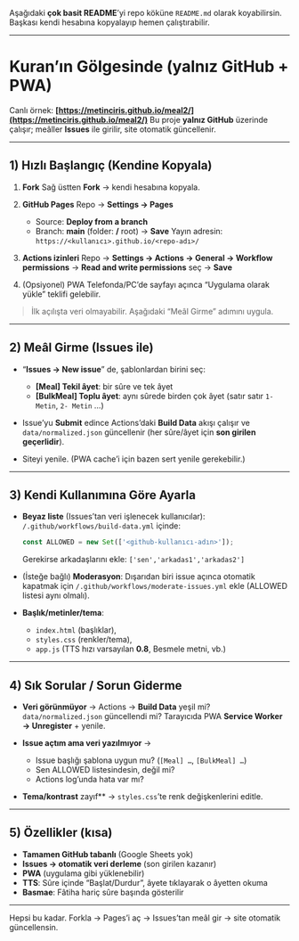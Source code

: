 Aşağıdaki **çok basit README**’yi repo köküne `README.md` olarak koyabilirsin. Başkası kendi hesabına kopyalayıp hemen çalıştırabilir.

---

# Kuran’ın Gölgesinde (yalnız GitHub + PWA)

Canlı örnek: **[https://metinciris.github.io/meal2/](https://metinciris.github.io/meal2/)**
Bu proje **yalnız GitHub** üzerinde çalışır; meâller **Issues** ile girilir, site otomatik güncellenir.

---

## 1) Hızlı Başlangıç (Kendine Kopyala)

1. **Fork**
   Sağ üstten **Fork** → kendi hesabına kopyala.

2. **GitHub Pages**
   Repo → **Settings → Pages**

   * Source: **Deploy from a branch**
   * Branch: **main** (folder: **/** root) → **Save**
     Yayın adresin: `https://<kullanıcı>.github.io/<repo-adı>/`

3. **Actions izinleri**
   Repo → **Settings → Actions → General → Workflow permissions**
   → **Read and write permissions** seç → **Save**

4. (Opsiyonel) PWA
   Telefonda/PC’de sayfayı açınca “Uygulama olarak yükle” teklifi gelebilir.

> İlk açılışta veri olmayabilir. Aşağıdaki “Meâl Girme” adımını uygula.

---

## 2) Meâl Girme (Issues ile)

* “**Issues → New issue**” de, şablonlardan birini seç:

  * **[Meal] Tekil âyet**: bir sûre ve tek âyet
  * **[BulkMeal] Toplu âyet**: aynı sûrede birden çok âyet (satır satır `1- Metin`, `2- Metin` …)

* Issue’yu **Submit** edince Actions’daki **Build Data** akışı çalışır ve
  `data/normalized.json` güncellenir (her sûre/âyet için **son girilen geçerlidir**).

* Siteyi yenile. (PWA cache’i için bazen sert yenile gerekebilir.)

---

## 3) Kendi Kullanımına Göre Ayarla

* **Beyaz liste** (Issues’tan veri işlenecek kullanıcılar):
  `/.github/workflows/build-data.yml` içinde:

  ```js
  const ALLOWED = new Set(['<github-kullanıcı-adın>']);
  ```

  Gerekirse arkadaşlarını ekle: `['sen','arkadas1','arkadas2']`

* (İsteğe bağlı) **Moderasyon**:
  Dışarıdan biri issue açınca otomatik kapatmak için
  `/.github/workflows/moderate-issues.yml` ekle (ALLOWED listesi aynı olmalı).

* **Başlık/metinler/tema**:

  * `index.html` (başlıklar),
  * `styles.css` (renkler/tema),
  * `app.js` (TTS hızı varsayılan **0.8**, Besmele metni, vb.)

---

## 4) Sık Sorular / Sorun Giderme

* **Veri görünmüyor** → Actions → **Build Data** yeşil mi?
  `data/normalized.json` güncellendi mi?
  Tarayıcıda PWA **Service Worker → Unregister** + yenile.

* **Issue açtım ama veri yazılmıyor** →

  * Issue başlığı şablona uygun mu? (`[Meal] …`, `[BulkMeal] …`)
  * Sen ALLOWED listesindesin, değil mi?
  * Actions log’unda hata var mı?

* **Tema/kontrast** zayıf** → `styles.css`’te renk değişkenlerini editle.

---

## 5) Özellikler (kısa)

* **Tamamen GitHub tabanlı** (Google Sheets yok)
* **Issues → otomatik veri derleme** (son girilen kazanır)
* **PWA** (uygulama gibi yüklenebilir)
* **TTS**: Sûre içinde “Başlat/Durdur”, âyete tıklayarak o âyetten okuma
* **Basmae**: Fâtiha hariç sûre başında gösterilir

---

Hepsi bu kadar. Forkla → Pages’i aç → Issues’tan meâl gir → site otomatik güncellensin.
